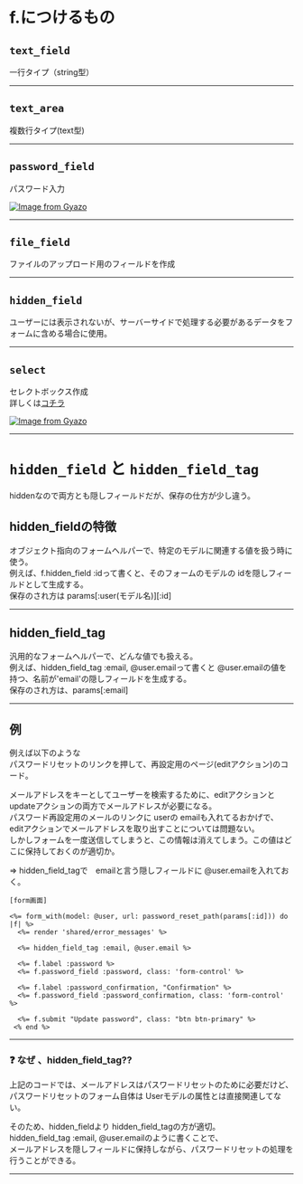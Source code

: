 # f.につけるもの

## `text_field`    
一行タイプ（string型）    
***

## `text_area`    
複数行タイプ(text型)    
***

## `password_field`    
パスワード入力
    
[![Image from Gyazo](https://i.gyazo.com/cc8462addcc50750b214bd51ffae4864.png)](https://gyazo.com/cc8462addcc50750b214bd51ffae4864)
***
    
## `file_field`    
ファイルのアップロード用のフィールドを作成    
***

## `hidden_field`    
ユーザーには表示されないが、サーバーサイドで処理する必要があるデータをフォームに含める場合に使用。
***

## `select`
セレクトボックス作成        
詳しくは[コチラ](https://github.com/Tarara33/TIL/edit/main/Rails/%E6%A9%9F%E8%83%BD/%E3%82%BB%E3%83%AC%E3%82%AF%E3%83%88%E3%83%9C%E3%83%83%E3%82%AF%E3%82%B9.md)    
        
[![Image from Gyazo](https://i.gyazo.com/47e3ec877cdb917303245b560a0d4769.png)](https://gyazo.com/47e3ec877cdb917303245b560a0d4769)
***

# `hidden_field` と `hidden_field_tag`
hiddenなので両方とも隠しフィールドだが、保存の仕方が少し違う。  

## hidden_fieldの特徴
オブジェクト指向のフォームヘルパーで、特定のモデルに関連する値を扱う時に使う。    
例えば、f.hidden_field :idって書くと、そのフォームのモデルの idを隠しフィールドとして生成する。    
保存のされ方は params[:user(モデル名)][:id]
***

## hidden_field_tag
汎用的なフォームヘルパーで、どんな値でも扱える。    
例えば、hidden_field_tag :email, @user.emailって書くと @user.emailの値を持つ、名前が'email'の隠しフィールドを生成する。    
保存のされ方は、params[:email]    
***

## 例
例えば以下のような        
パスワードリセットのリンクを押して、再設定用のページ(editアクション)のコード。    
        
メールアドレスをキーとしてユーザーを検索するために、editアクションと updateアクションの両方でメールアドレスが必要になる。    
パスワード再設定用のメールのリンクに userの emailも入れてるおかげで、    
editアクションでメールアドレスを取り出すことについては問題ない。    
しかしフォームを一度送信してしまうと、この情報は消えてしまう。この値はどこに保持しておくのが適切か。

=> hidden_field_tagで　emailと言う隠しフィールドに @user.emailを入れておく。
~~~
[form画面]

<%= form_with(model: @user, url: password_reset_path(params[:id])) do |f| %>
  <%= render 'shared/error_messages' %>

  <%= hidden_field_tag :email, @user.email %>

  <%= f.label :password %>
  <%= f.password_field :password, class: 'form-control' %>

  <%= f.label :password_confirmation, "Confirmation" %>
  <%= f.password_field :password_confirmation, class: 'form-control' %>

  <%= f.submit "Update password", class: "btn btn-primary" %>
 <% end %>
~~~
***

### ❓ なぜ 、hidden_field_tag??
上記のコードでは、メールアドレスはパスワードリセットのために必要だけど、    
パスワードリセットのフォーム自体は Userモデルの属性とは直接関連してない。    
    
そのため、hidden_fieldより hidden_field_tagの方が適切。    
hidden_field_tag :email, @user.emailのように書くことで、    
メールアドレスを隠しフィールドに保持しながら、パスワードリセットの処理を行うことができる。  
***
